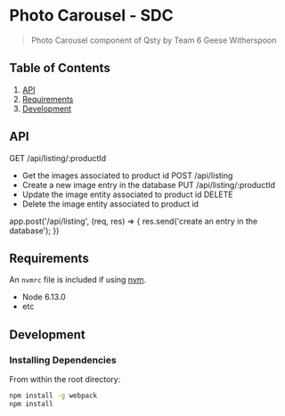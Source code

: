 # Photo Carousel - SDC

> Photo Carousel component of Qsty by Team 6 Geese Witherspoon

## Table of Contents

1. [API](#API)
1. [Requirements](#requirements)
1. [Development](#development)

## API

GET /api/listing/:productId
- Get the images associated to product id
POST /api/listing
- Create a new image entry in the database
PUT /api/listing/:productId
- Update the image entity associated to product id
DELETE
- Delete the image entity associated to product id

app.post('/api/listing', (req, res) => {
  res.send('create an entry in the database');
})

## Requirements

An `nvmrc` file is included if using [nvm](https://github.com/creationix/nvm).

- Node 6.13.0
- etc

## Development

### Installing Dependencies

From within the root directory:

```sh
npm install -g webpack
npm install
```
